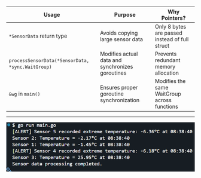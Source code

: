 | Usage | Purpose | Why Pointers? |
|--------|---------|--------------|
| `*SensorData` return type | Avoids copying large sensor data | Only 8 bytes are passed instead of full struct |
| `processSensorData(*SensorData, *sync.WaitGroup)` | Modifies actual data and synchronizes goroutines | Prevents redundant memory allocation |
| `&wg` in `main()` | Ensures proper goroutine synchronization | Modifies the same WaitGroup across functions |

--- 

![alt text](image.png)

